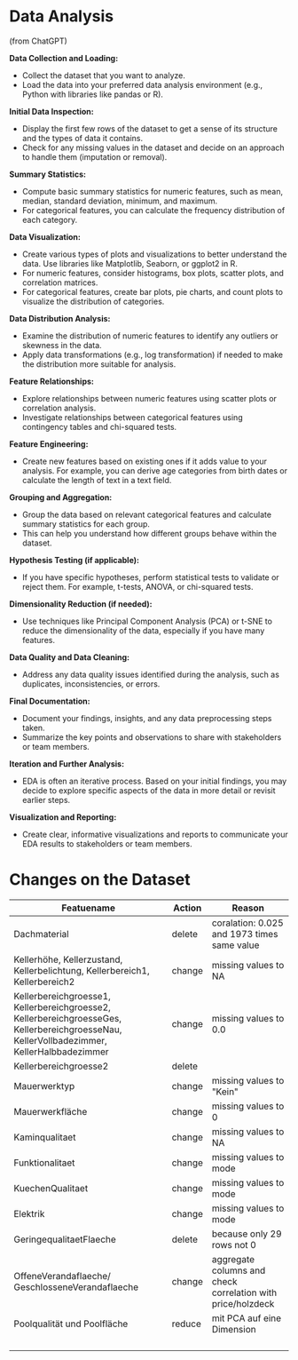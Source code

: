 # Data Analysis
(from ChatGPT)

**Data Collection and Loading:**

- Collect the dataset that you want to analyze.
- Load the data into your preferred data analysis environment (e.g., Python with libraries like pandas or R).

**Initial Data Inspection:**

- Display the first few rows of the dataset to get a sense of its structure and the types of data it contains.
- Check for any missing values in the dataset and decide on an approach to handle them (imputation or removal).

**Summary Statistics:**

- Compute basic summary statistics for numeric features, such as mean, median, standard deviation, minimum, and maximum.
- For categorical features, you can calculate the frequency distribution of each category.

**Data Visualization:**

- Create various types of plots and visualizations to better understand the data. Use libraries like Matplotlib, Seaborn, or ggplot2 in R.
- For numeric features, consider histograms, box plots, scatter plots, and correlation matrices.
- For categorical features, create bar plots, pie charts, and count plots to visualize the distribution of categories.

**Data Distribution Analysis:**

- Examine the distribution of numeric features to identify any outliers or skewness in the data.
- Apply data transformations (e.g., log transformation) if needed to make the distribution more suitable for analysis.

**Feature Relationships:**

- Explore relationships between numeric features using scatter plots or correlation analysis.
- Investigate relationships between categorical features using contingency tables and chi-squared tests.

**Feature Engineering:**

- Create new features based on existing ones if it adds value to your analysis. For example, you can derive age categories from birth dates or calculate the length of text in a text field.

**Grouping and Aggregation:**

- Group the data based on relevant categorical features and calculate summary statistics for each group.
- This can help you understand how different groups behave within the dataset.

**Hypothesis Testing (if applicable):**

- If you have specific hypotheses, perform statistical tests to validate or reject them. For example, t-tests, ANOVA, or chi-squared tests.

**Dimensionality Reduction (if needed):**

- Use techniques like Principal Component Analysis (PCA) or t-SNE to reduce the dimensionality of the data, especially if you have many features.

**Data Quality and Data Cleaning:**

- Address any data quality issues identified during the analysis, such as duplicates, inconsistencies, or errors.

**Final Documentation:**

- Document your findings, insights, and any data preprocessing steps taken.
- Summarize the key points and observations to share with stakeholders or team members.

**Iteration and Further Analysis:**

- EDA is often an iterative process. Based on your initial findings, you may decide to explore specific aspects of the data in more detail or revisit earlier steps.

**Visualization and Reporting:**

- Create clear, informative visualizations and reports to communicate your EDA results to stakeholders or team members.

# Changes on the Dataset 

| Featuename                                                                                                                                 | Action | Reason                                                      |
|--------------------------------------------------------------------------------------------------------------------------------------------|--------|-------------------------------------------------------------|
| Dachmaterial                                                                                                                               | delete | coralation: 0.025 and 1973 times same value                 |
| Kellerhöhe, Kellerzustand, Kellerbelichtung, Kellerbereich1, Kellerbereich2                                                                | change | missing values to NA                                        |
| Kellerbereichgroesse1, Kellerbereichgroesse2, KellerbereichgroesseGes, KellerbereichgroesseNau, KellerVollbadezimmer, KellerHalbbadezimmer | change | missing values to 0.0                                       |
| Kellerbereichgroesse2                                                                                                                      | delete ||
| Mauerwerktyp                                                                                                                               | change | missing values to "Kein"                                    |
| Mauerwerkfläche                                                                                                                            | change | missing values to 0                                         |                                                                                                                                       |        |                                                             |
| Kaminqualitaet                                                                                                                             | change | missing values to NA                                        |
| Funktionalitaet                                                                                                                            | change | missing values to mode                                      |
| KuechenQualitaet                                                                                                                           | change | missing values to mode                                      |
| Elektrik                                                                                                                                   | change | missing values to mode                                      |
| GeringequalitaetFlaeche                                                                                                                    | delete | because only 29 rows not 0                                  |
| OffeneVerandaflaeche/ GeschlosseneVerandaflaeche                                                                                           | change | aggregate columns and check correlation with price/holzdeck |
| Poolqualität und Poolfläche | reduce | mit PCA auf eine Dimension |
|  |  |  |
|  |  |  |
|  |  |  |
|  |  |  |
